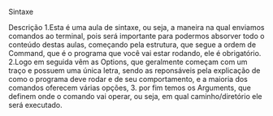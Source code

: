Sintaxe

Descrição
1.Esta é uma aula de sintaxe, ou seja, a maneira na qual enviamos comandos ao terminal, pois será importante para podermos absorver todo o conteúdo destas aulas, começando pela estrutura, que segue a ordem de Command, que é o programa que você vai estar rodando, ele é obrigatório. 
2.Logo em seguida vêm as Options, que geralmente começam com um traço e possuem uma única letra, sendo as reponsáveis pela explicação de como o programa deve rodar e de seu comportamento, e a maioria dos comandos oferecem várias opções, 
3. por fim temos os Arguments, que definem onde o comando vai operar, ou seja, em qual caminho/diretório ele será executado.